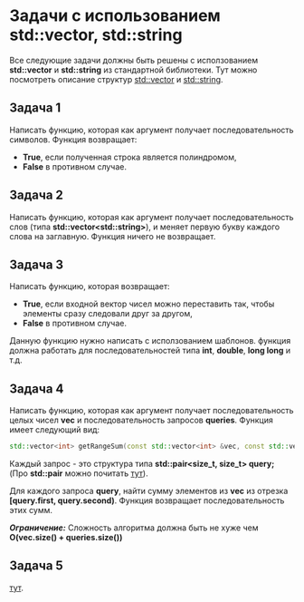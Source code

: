 # Задачи с использованием std::vector, std::string
Все следующие задачи должны быть решены с исползованием **std::vector** и **std::string** из стандартной библиотеки.
Тут можно посмотреть описание структур [std::vector](https://en.cppreference.com/w/cpp/container/vector) и [std::string](https://en.cppreference.com/w/cpp/string/basic_string).

## Задача 1
Написать функцию, которая как аргумент получает последовательность символов.
Функция возвращает:
* **True**, если полученная строка является полиндромом,
* **False** в противном случае.

## Задача 2
Написать функцию, которая как аргумент получает последовательность слов (типа **std::vector\<std::string\>**),
и меняет первую букву каждого слова на заглавную. Функция ничего не возвращает.

## Задача 3
Написать функцию, которая возвращает:
* **True**, если входной вектор чисел можно переставить так, чтобы элементы сразу следовали друг за другом,
* **False** в противном случае.

Данную функцию нужно написать с исползованием шаблонов. функция должна работать для последовательностей типа **int**, **double**, **long long** и т.д.

## Задача 4
Написать функцию, которая как аргумент получает последовательность целых чисел **vec** и последовательность запросов **queries**.
Функция имеет следующий вид:
```c++
std::vector<int> getRangeSum(const std::vector<int> &vec, const std::vector<std::pair<size_t, size_t>> &queries);
```
Каждый запрос - это структура типа **std::pair\<size_t, size_t\> query;** (Про **std::pair** можно почитать [тут](https://en.cppreference.com/w/cpp/utility/pair)).

Для каждого запроса **query**, найти сумму элементов из **vec** из отрезка **\[query.first, query.second\)**.
Функция возвращает последовательность этих сумм.

***Ограничение:*** Сложность алгоритма должна быть не хуже чем **O(vec.size() + queries.size())**

## Задача 5
[тут](https://www.hackerrank.com/challenges/hackerland-radio-transmitters/problem?isFullScreen=true).
